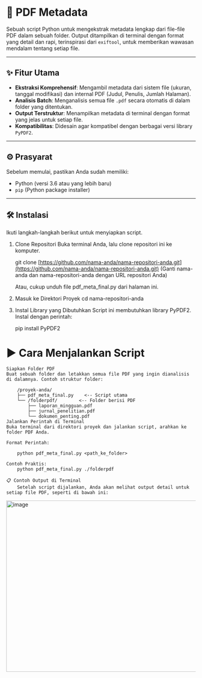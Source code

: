 # 🚀 PDF Metadata

Sebuah script Python untuk mengekstrak metadata lengkap dari file-file PDF dalam sebuah folder. Output ditampilkan di terminal dengan format yang detail dan rapi, terinspirasi dari `exiftool`, untuk memberikan wawasan mendalam tentang setiap file.

---

## ✨ Fitur Utama

-   **Ekstraksi Komprehensif**: Mengambil metadata dari sistem file (ukuran, tanggal modifikasi) dan internal PDF (Judul, Penulis, Jumlah Halaman).
-   **Analisis Batch**: Menganalisis semua file `.pdf` secara otomatis di dalam folder yang ditentukan.
-   **Output Terstruktur**: Menampilkan metadata di terminal dengan format yang jelas untuk setiap file.
-   **Kompatibilitas**: Didesain agar kompatibel dengan berbagai versi library `PyPDF2`.

---

## ⚙️ Prasyarat

Sebelum memulai, pastikan Anda sudah memiliki:
-   Python (versi 3.6 atau yang lebih baru)
-   `pip` (Python package installer)

---

## 🛠️ Instalasi

Ikuti langkah-langkah berikut untuk menyiapkan script.

1. Clone Repositori
    Buka terminal Anda, lalu clone repositori ini ke komputer.

    git clone [https://github.com/nama-anda/nama-repositori-anda.git](https://github.com/nama-anda/nama-repositori-anda.git)
    (Ganti nama-anda dan nama-repositori-anda dengan URL repositori Anda)

    Atau, cukup unduh file pdf_meta_final.py dari halaman ini.

2. Masuk ke Direktori Proyek
    cd nama-repositori-anda

3. Instal Library yang Dibutuhkan
    Script ini membutuhkan library PyPDF2. Instal dengan perintah:

    pip install PyPDF2

# ▶️ Cara Menjalankan Script
    Siapkan Folder PDF
    Buat sebuah folder dan letakkan semua file PDF yang ingin dianalisis di dalamnya. Contoh struktur folder:

        /proyek-anda/
        ├── pdf_meta_final.py    <-- Script utama
        └── /folderpdf/        <-- Folder berisi PDF
            ├── laporan_mingguan.pdf
            ├── jurnal_penelitian.pdf
            └── dokumen_penting.pdf
    Jalankan Perintah di Terminal
    Buka terminal dari direktori proyek dan jalankan script, arahkan ke folder PDF Anda.

    Format Perintah:

        python pdf_meta_final.py <path_ke_folder>

    Contoh Praktis:
        python pdf_meta_final.py ./folderpdf
        
    📋 Contoh Output di Terminal
        Setelah script dijalankan, Anda akan melihat output detail untuk setiap file PDF, seperti di bawah ini:

<img width="796" height="454" alt="image" src="https://github.com/user-attachments/assets/88a778b9-1d69-486a-9534-bf82bacbddae" />

